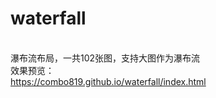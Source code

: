 # waterfall
<br/>瀑布流布局，一共102张图，支持大图作为瀑布流
<br/>效果预览：
<br/>https://combo819.github.io/waterfall/index.html
